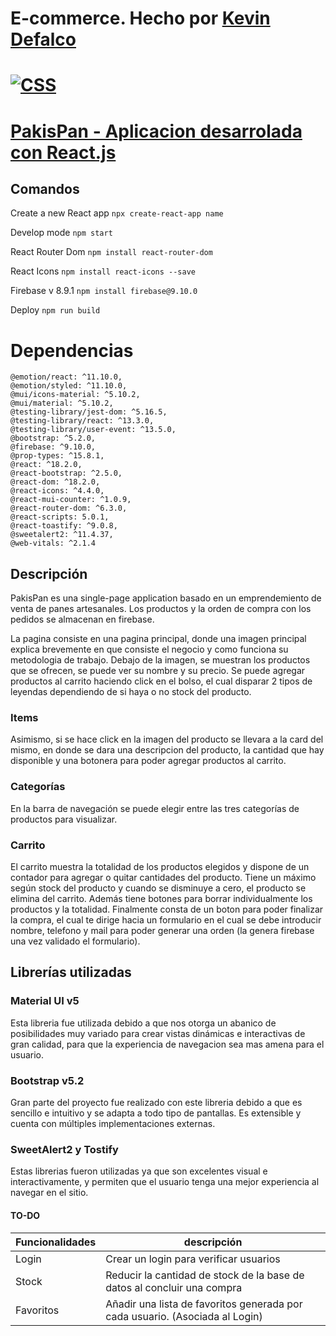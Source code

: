 # E-commerce. Hecho por [Kevin Defalco](https://www.linkedin.com/in/kevindefalco/)

# [![CSS](https://img.shields.io/badge/Link%20al%20sitio-blueviolet)](https://kevod1997.github.io/ProyectoCoderReact/)

# [PakisPan - Aplicacion desarrolada con React.js](https://kevod1997.github.io/ProyectoCoderReact/)

## Comandos

Create a new React app
`npx create-react-app name`

Develop mode
`npm start`

React Router Dom
`npm install react-router-dom`

React Icons
`npm install react-icons --save`

Firebase v 8.9.1
`npm install firebase@9.10.0`

Deploy
`npm run build`

# Dependencias

    @emotion/react: ^11.10.0,
    @emotion/styled: ^11.10.0,
    @mui/icons-material: ^5.10.2,
    @mui/material: ^5.10.2,
    @testing-library/jest-dom: ^5.16.5,
    @testing-library/react: ^13.3.0,
    @testing-library/user-event: ^13.5.0,
    @bootstrap: ^5.2.0,
    @firebase: ^9.10.0,
    @prop-types: ^15.8.1,
    @react: ^18.2.0,
    @react-bootstrap: ^2.5.0,
    @react-dom: ^18.2.0,
    @react-icons: ^4.4.0,
    @react-mui-counter: ^1.0.9,
    @react-router-dom: ^6.3.0,
    @react-scripts: 5.0.1,
    @react-toastify: ^9.0.8,
    @sweetalert2: ^11.4.37,
    @web-vitals: ^2.1.4


## Descripción

PakisPan es una single-page application  basado en un emprendemiento de venta de panes artesanales. Los productos y la orden de compra con los pedidos se almacenan en firebase.

La pagina consiste en una pagina principal, donde una imagen principal explica brevemente en que consiste el negocio y como funciona su metodologia de trabajo. Debajo de la imagen, se muestran los productos que se ofrecen, se puede ver su nombre y su precio. Se puede agregar productos al carrito haciendo click en el bolso, el cual disparar 2 tipos de leyendas dependiendo de si haya o no stock del producto.

### Items

Asimismo, si se hace click en la imagen del producto se llevara a la card del mismo, en donde se dara una descripcion del producto, la cantidad que hay disponible y una botonera para poder agregar productos al carrito. 

### Categorías
 En la barra de navegación se puede elegir entre las tres categorías de productos para visualizar. 

### Carrito

El carrito muestra la totalidad de los productos elegidos y dispone de un contador para agregar o quitar cantidades del producto. Tiene un máximo según stock del producto y cuando se disminuye a cero, el producto se elimina del carrito. Además tiene botones para borrar individualmente los productos y la totalidad.
Finalmente consta de un boton para poder finalizar la compra, el cual te dirige hacia un formulario en el cual se debe introducir nombre, telefono y mail para poder generar una orden (la genera firebase una vez validado el formulario).


## Librerías utilizadas

### Material UI v5

Esta libreria fue utilizada debido a que nos otorga un abanico de posibilidades muy variado para  crear vistas dinámicas e interactivas de gran calidad, para que la experiencia de navegacion sea mas amena para el usuario.

### Bootstrap v5.2

Gran parte del proyecto fue realizado con este libreria debido a que es sencillo e intuitivo y se adapta a todo tipo de pantallas. Es extensible y cuenta con múltiples implementaciones externas.

### SweetAlert2 y Tostify

Estas librerias fueron utilizadas ya que son excelentes visual e interactivamente, y permiten que el usuario tenga una mejor experiencia al navegar en el sitio.


#### TO-DO

| Funcionalidades | descripción                                                                  |
| --------------- | ---------------------------------------------------------------------------- |
| Login           | Crear un login para verificar usuarios                                       |
| Stock           | Reducir la cantidad de stock de la base de datos al concluir una compra      |
| Favoritos       | Añadir una lista de favoritos generada por cada usuario. (Asociada al Login) |
